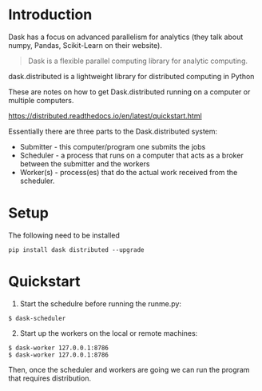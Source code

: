 # Introduction

Dask has a focus on advanced parallelism for analytics (they talk about numpy, Pandas, Scikit-Learn on their website). 

> Dask is a flexible parallel computing library for analytic computing.

dask.distributed  is a lightweight library for distributed computing in Python

These are notes on how to get Dask.distributed running on a computer or multiple computers.

https://distributed.readthedocs.io/en/latest/quickstart.html

Essentially there are three parts to the Dask.distributed system:  
  * Submitter - this computer/program one submits the jobs
  * Scheduler - a process that runs on a computer that acts as a broker between the submitter and the workers
  * Worker(s) - process(es) that do the actual work received from the scheduler.

# Setup

The following need to be installed

```
pip install dask distributed --upgrade
```


# Quickstart

1) Start the schedulre before running the runme.py:

```
$ dask-scheduler
```

2) Start up the workers on the local or remote machines:

```
$ dask-worker 127.0.0.1:8786
$ dask-worker 127.0.0.1:8786
```

Then, once the scheduler and workers are going we can run the program that requires distribution.
